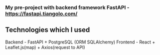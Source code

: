 ### My pre-project with backend framework FastAPI - https://fastapi.tiangolo.com/

## Technologies which I used
Backend - FastAPI + PostgreSQL (ORM SQLAlchemy)
Frontend - React + Leaflet.js(map) + Axios(request to API)
